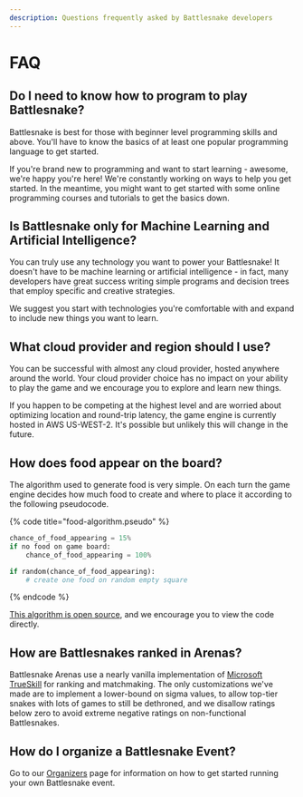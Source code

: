 ```yaml
---
description: Questions frequently asked by Battlesnake developers
---
```


# FAQ

## Do I need to know how to program to play Battlesnake?

Battlesnake is best for those with beginner level programming skills and above. You'll have to know the basics of at least one popular programming language to get started.

If you're brand new to programming and want to start learning - awesome, we're happy you're here! We're constantly working on ways to help you get started. In the meantime, you might want to get started with some online programming courses and tutorials to get the basics down.

## Is Battlesnake only for Machine Learning and Artificial Intelligence?

You can truly use any technology you want to power your Battlesnake! It doesn't have to be machine learning or artificial intelligence - in fact, many developers have great success writing simple programs and decision trees that employ specific and creative strategies.

We suggest you start with technologies you're comfortable with and expand to include new things you want to learn.

## What cloud provider and region should I use?

You can be successful with almost any cloud provider, hosted anywhere around the world. Your cloud provider choice has no impact on your ability to play the game and we encourage you to explore and learn new things.

If you happen to be competing at the highest level and are worried about optimizing location and round-trip latency, the game engine is currently hosted in AWS US-WEST-2. It's possible but unlikely this will change in the future.

## How does food appear on the board?

The algorithm used to generate food is very simple. On each turn the game engine decides how much food to create and where to place it according to the following pseudocode.

{% code title="food-algorithm.pseudo" %}
```python
chance_of_food_appearing = 15%
if no food on game board:
    chance_of_food_appearing = 100%

if random(chance_of_food_appearing):
    # create one food on random empty square    
```
{% endcode %}

[This algorithm is open source](https://github.com/BattlesnakeOfficial/rules), and we encourage you to view the code directly.

## How are Battlesnakes ranked in Arenas?

Battlesnake Arenas use a nearly vanilla implementation of [Microsoft TrueSkill](https://www.microsoft.com/en-us/research/project/trueskill-ranking-system/) for ranking and matchmaking. The only customizations we've made are to implement a lower-bound on sigma values, to allow top-tier snakes with lots of games to still be dethroned, and we disallow ratings below zero to avoid extreme negative ratings on non-functional Battlesnakes.

## How do I organize a Battlesnake Event?

Go to our [Organizers](https://play.battlesnake.com/organizers/) page for information on how to get started running your own Battlesnake event.

